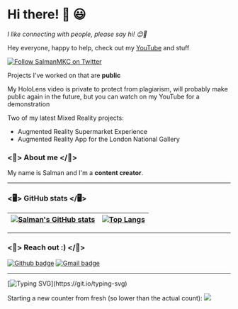 


# Hi there! 👋 😃
 
*I like connecting with people, please say hi! 😊🤗*

Hey everyone, happy to help, check out my [YouTube](https://bit.ly/salmanmkc) and stuff  
   
[![Follow SalmanMKC on Twitter](https://img.shields.io/twitter/follow/SalmanMKC.svg?label=Follow%20SalmanMKC%20on%20Twitter&style=social)](https://twitter.com/intent/follow?screen_name=SalmanMKC)

Projects I've worked on that are **public**

My HoloLens video is private to protect from plagiarism, will probably make public again in the future, but you can watch on my YouTube for a demonstration

Two of my latest Mixed Reality projects:
- Augmented Reality Supermarket Experience
- Augmented Reality App for the London National Gallery

### <🎵> About me </🎵>

My name is Salman and I'm a **content creator**. 


---


### <🖥️> GitHub stats </🖥️>

[![Salman's GitHub stats](https://github-readme-stats.vercel.app/api?username=salmanmkc&show_icons=true&theme=dark&text_color=fff&border_color=79ff97&hide_title=true&count_private=true)](https://github.com/salmanmkc) | [![Top Langs](https://github-readme-stats.vercel.app/api/top-langs/?username=salmanmkc&theme=dark&text_color=fff&border_color=79ff97&layout=compact)](https://github.com/salmanmkc) 
| ----------- | ------------ |





---

### <📨> Reach out :) </📨>

[![Github badge](https://img.shields.io/badge/salmanmkc-100000?style=for-the-badge&logo=github&logoColor=white)](https://github.com/salmanmkc) [![Gmail badge](https://img.shields.io/badge/13schishti@gmail.com-c5221f?style=for-the-badge&logo=gmail&logoColor=white)](mailto:13schishti@gmail.com)

---

[![Typing SVG](https://readme-typing-svg.herokuapp.com?font=Ubuntu&color=%230EAA20&vCenter=true&lines=Hope+you+connect!+Take+care!)](https://git.io/typing-svg)

Starting a new counter from fresh (so lower than the actual count):  ![](https://komarev.com/ghpvc/?username=salmanmkc)
